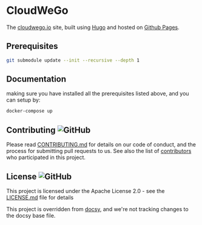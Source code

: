 <!-- override from docsy: we're not tracking changes to the docsy base file. -->

# CloudWeGo

The [cloudwego.io](https://cloudwego.io) site, built using [Hugo](https://gohugo.io/) and hosted on [Github Pages](https://pages.github.com/).

## Prerequisites

```sh
git submodule update --init --recursive --depth 1
```

## Documentation

making sure you have installed all the prerequisites listed above, and you can setup by:

```sh
docker-compose up
```

## Contributing ![GitHub](https://img.shields.io/github/contributors/cloudwego/cloudwego.github.io)

Please read [CONTRIBUTING.md](https://github.com/cloudwego/cloudwego.github.io/blob/master/CONTRIBUTING.md) for details on our code of conduct, and the process for submitting pull requests to us.
See also the list of [contributors](https://github.com/cloudwego/cloudwego.github.io/graphs/contributors) who participated in this project.

## License ![GitHub](https://img.shields.io/github/license/cloudwego/cloudwego.github.io)

This project is licensed under the Apache License 2.0 - see the [LICENSE.md](https://github.com/cloudwego/cloudwego.github.io/blob/master/LICENSE) file for details

This project is overridden from [docsy](http://github.com/google/docsy), and we're not tracking changes to the docsy base file.